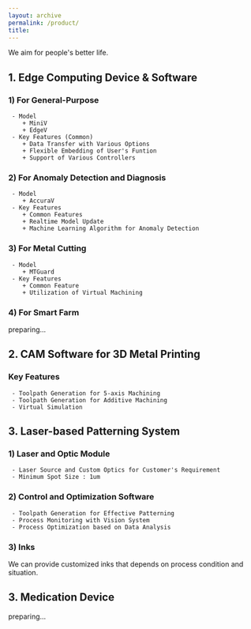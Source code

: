 ```yaml
---
layout: archive
permalink: /product/
title: 
---
```


We aim for people's better life.

## 1. Edge Computing Device & Software
### 1) For General-Purpose
```
 - Model 
    + MiniV
    + EdgeV
 - Key Features (Common)
    + Data Transfer with Various Options
    + Flexible Embedding of User's Funtion
    + Support of Various Controllers
```

### 2) For Anomaly Detection and Diagnosis
```
 - Model
    + AccuraV
 - Key Features
    + Common Features
    + Realtime Model Update
    + Machine Learning Algorithm for Anomaly Detection
```

### 3) For Metal Cutting
```
 - Model
    + MTGuard
 - Key Features
    + Common Feature
    + Utilization of Virtual Machining 
```

### 4) For Smart Farm
preparing...

## 2. CAM Software for 3D Metal Printing
### Key Features
```
 - Toolpath Generation for 5-axis Machining
 - Toolpath Generation for Additive Machining
 - Virtual Simulation
```

## 3. Laser-based Patterning System
### 1) Laser and Optic Module
```
 - Laser Source and Custom Optics for Customer's Requirement
 - Minimum Spot Size : 1um
```

### 2) Control and Optimization Software 
```
 - Toolpath Generation for Effective Patterning
 - Process Monitoring with Vision System
 - Process Optimization based on Data Analysis
```

### 3) Inks
We can provide customized inks that depends on process condition and situation.

## 3. Medication Device
preparing...


